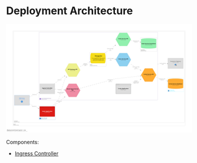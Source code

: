# Deployment Architecture

![Deployment Architecture](img/deployment-architecture.png)

Components:
- [Ingress Controller](../architecture/technologies/nginx-ingress-controller)
